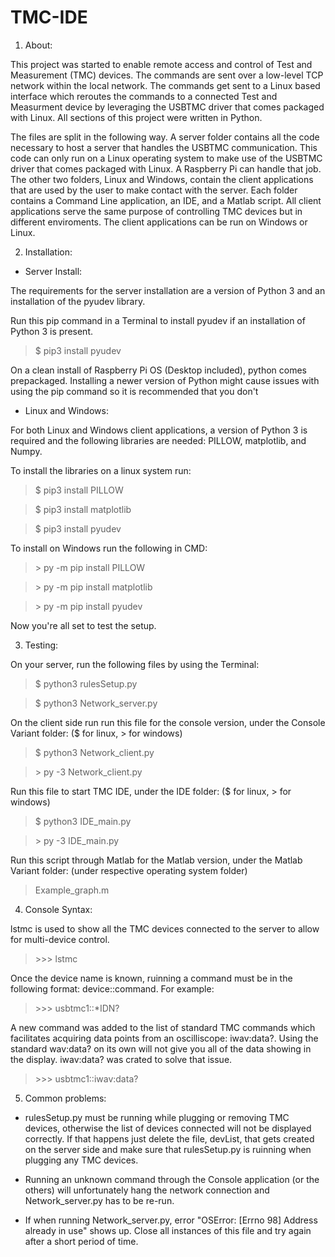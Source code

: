 # TMC-IDE

1) About:

This project was started to enable remote access and control of Test and Measurement (TMC) devices. The commands are sent over a low-level TCP network within the   local network. The commands get sent to a Linux based interface which reroutes the commands to a connected Test and Measurment device by leveraging the USBTMC       driver that comes packaged with Linux. All sections of this project were written in Python. 

The files are split in the following way. A server folder contains all the code necessary to host a server that handles the USBTMC communication. This code can only run on a Linux operating system to make use of the USBTMC driver that comes packaged with Linux. A Raspberry Pi can handle that job. The other two folders, Linux and Windows, contain the client applications that are used by the user to make contact with the server. Each folder contains a Command Line application, an IDE, and a Matlab script. All client applications serve the same purpose of controlling TMC devices but in different enviroments. The client applications can be run on Windows or Linux.

2) Installation:

  * Server Install:
  
  The requirements for the server installation are a version of Python 3 and an installation of the pyudev library.
  
  Run this pip command in a Terminal to install pyudev if an installation of Python 3 is present.
  
  >$ pip3 install pyudev
  
  On a clean install of Raspberry Pi OS (Desktop included), python comes prepackaged. Installing a newer version of Python might cause issues with using the pip       command so it is recommended that you don't
  
  * Linux and Windows:
  
  For both Linux and Windows client applications, a version of Python 3 is required and the following libraries are needed: PILLOW, matplotlib, and Numpy.
  
  To install the libraries on a linux system run:
  
  >$ pip3 install PILLOW
  
  >$ pip3 install matplotlib
  
  >$ pip3 install pyudev
  
  To install on Windows run the following in CMD:
  >\> py -m pip install PILLOW
  
  >\> py -m pip install matplotlib
  
  >\> py -m pip install pyudev
  
  Now you're all set to test the setup.
  
  3) Testing:
  
  On your server, run the following files by using the Terminal:
  
  >$ python3 rulesSetup.py
  
  >$ python3 Network_server.py
  
  On the client side run run this file for the console version, under the Console Variant folder: ($ for linux, > for windows)
  
  >$ python3 Network_client.py
  
  >\> py -3 Network_client.py
  
  Run this file to start TMC IDE, under the IDE folder: ($ for linux, > for windows)
  
  >$ python3 IDE_main.py
  
  >\> py -3 IDE_main.py
  
  Run this script through Matlab for the Matlab version, under the Matlab Variant folder: (under respective operating system folder)
  
  > Example_graph.m
  
  4) Console Syntax:
  
  lstmc is used to show all the TMC devices connected to the server to allow for multi-device control.
  >\>\>\> lstmc

  Once the device name is known, ruinning a command must be in the following format: device::command. For example:
  >\>\>\> usbtmc1::*IDN?
  
  A new command was added to the list of standard TMC commands which facilitates acquiring data points from an oscilliscope: iwav:data?. Using the standard         wav:data? on its own will not give you all of the data showing in the display. iwav:data? was crated to solve that issue.
  >\>\>\> usbtmc1::iwav:data?
  
  5) Common problems:
  
  * rulesSetup.py must be running while plugging or removing TMC devices, otherwise the list of devices connected will not be displayed correctly. If that happens just delete the file, devList, that gets created on the server side and make sure that rulesSetup.py is ruinning when plugging any TMC devices. 
  
  * Running an unknown command through the Console application (or the others) will unfortunately hang the network connection and Network_server.py has to be re-run.
  
  * If when running Network_server.py, error "OSError: [Errno 98] Address already in use" shows up. Close all instances of this file and try again after a short    period of time.
  
  

